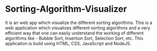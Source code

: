 # Sorting-Algorithm-Visualizer
It is an web app which visualize the different sorting algorithms. 
This is a web application which visualizes different sorting algorithms and a very efficient way that one can easily understand the working of different algorithms like - Bubble Sort, Insertion Sort, Selection Sort, etc.
This application is build using HTML, CSS, JavaScript and NodeJS.
